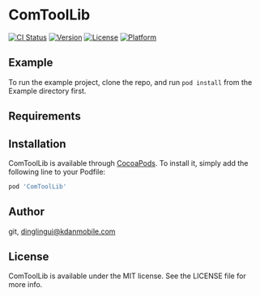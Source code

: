 # ComToolLib

[![CI Status](https://img.shields.io/travis/git/ComToolLib.svg?style=flat)](https://travis-ci.org/git/ComToolLib)
[![Version](https://img.shields.io/cocoapods/v/ComToolLib.svg?style=flat)](https://cocoapods.org/pods/ComToolLib)
[![License](https://img.shields.io/cocoapods/l/ComToolLib.svg?style=flat)](https://cocoapods.org/pods/ComToolLib)
[![Platform](https://img.shields.io/cocoapods/p/ComToolLib.svg?style=flat)](https://cocoapods.org/pods/ComToolLib)

## Example

To run the example project, clone the repo, and run `pod install` from the Example directory first.

## Requirements

## Installation

ComToolLib is available through [CocoaPods](https://cocoapods.org). To install
it, simply add the following line to your Podfile:

```ruby
pod 'ComToolLib'
```

## Author

git, dinglingui@kdanmobile.com

## License

ComToolLib is available under the MIT license. See the LICENSE file for more info.
